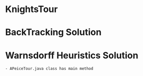 # KnightsTour

# BackTracking Solution

# Warnsdorff Heuristics Solution

	- APeiceTour.java class has main method
